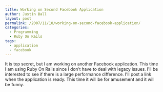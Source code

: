 ```yaml
---
title: Working on Second Facebook Application
author: Justin Ball
layout: post
permalink: /2007/11/10/working-on-second-facebook-application/
categories:
  - Programming
  - Ruby On Rails
tags:
  - application
  - facebook
---
```


It is top secret, but I am working on another Facebook application. This time I am using Ruby On Rails since I don't have to deal with legacy issues. I'll be interested to see if there is a large performance difference. I'll post a link when the application is ready. This time it will be for amusement and it will be funny.
